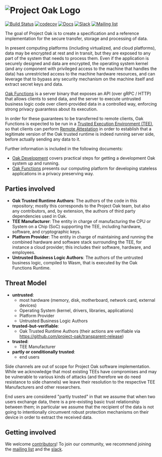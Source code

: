 <!-- Oak Logo Start -->
<!-- An HTML element is intentionally used since GitHub recommends this approach to handle different images in dark/light modes. Ref: https://docs.github.com/en/get-started/writing-on-github/getting-started-with-writing-and-formatting-on-github/basic-writing-and-formatting-syntax#specifying-the-theme-an-image-is-shown-to -->
<!-- markdownlint-disable-next-line MD033 -->
<h1><picture><source media="(prefers-color-scheme: dark)" srcset="docs/oak-logo/svgs/oak-logo-negative.svg?sanitize=true"><source media="(prefers-color-scheme: light)" srcset="docs/oak-logo/svgs/oak-logo.svg?sanitize=true"><img alt="Project Oak Logo" src="docs/oak-logo/svgs/oak-logo.svg?sanitize=true"></picture></h1>
<!-- Oak Logo End -->

[![Build Status](https://img.shields.io/github/workflow/status/project-oak/oak/Continuous%20Integration/main?style=for-the-badge)](https://github.com/project-oak/oak/actions?query=workflow%3A%22Continuous+Integration%22+branch%3Amain)
[![codecov](https://img.shields.io/codecov/c/github/project-oak/oak?style=for-the-badge)](https://codecov.io/gh/project-oak/oak)
[![Docs](https://img.shields.io/badge/docs-rust-brightgreen?style=for-the-badge)](https://project-oak.github.io/oak)
[![Slack](https://img.shields.io/badge/slack-project--oak-purple?logo=slack&style=for-the-badge)](https://join.slack.com/t/project-oak/shared_invite/zt-5hiliinq-f0fYZGwlzfH3kMrJuu3qlw)
[![Mailing list](https://img.shields.io/badge/mailing_list-project--oak--discuss-red?logo=gmail&style=for-the-badge)](https://groups.google.com/g/project-oak-discuss)

The goal of Project Oak is to create a specification and a reference
implementation for the secure transfer, storage and processing of data.

In present computing platforms (including virtualized, and cloud platforms),
data may be encrypted at rest and in transit, but they are exposed to any part
of the system that needs to process them. Even if the application is securely
designed and data are encrypted, the operating system kernel (and any component
with privileged access to the machine that handles the data) has unrestricted
access to the machine hardware resources, and can leverage that to bypass any
security mechanism on the machine itself and extract secret keys and data.

[Oak Functions](/oak_functions) is a server binary that exposes an API (over
gRPC / HTTP) that allows clients to send data, and the server to execute
untrusted business logic code over client-provided data in a controlled way,
enforcing strong privacy guarantess about its execution.

In order for these guarantees to be transferred to remote clients, Oak Functions
is expected to be run in a
[Trusted Execution Environment (TEE)](https://en.wikipedia.org/wiki/Trusted_execution_environment),
so that clients can perform
[Remote Attestation](https://en.wikipedia.org/wiki/Trusted_Computing#REMOTE-ATTESTATION)
in order to establish that a legitimate version of the Oak trusted runtime is
indeed running server side, before actually sending any data to it.

Further information is included in the following documents:

- [Oak Development](docs/development.md) covers practical steps for getting a
  development Oak system up and running.
- [Oak Functions](oak_functions/README.md) presents our computing platform for
  developing stateless applications in a privacy preserving way.

## Parties involved

- **Oak Trusted Runtime Authors**: The authors of the code in this repository;
  mostly this corresponds to the Project Oak team, but also any contributors,
  and, by extension, the authors of third party dependencies used in Oak.
- **TEE Manufacturer**: The entity in charge of manufacturing the CPU or System
  on a Chip (SoC) supporting the TEE, including hardware, software, and
  cryptographic keys.
- **Platform Provider**: The entity in charge of maintaining and running the
  combined hardware and software stack surrounding the TEE, for instance a cloud
  provider; this includes their software, hardware, and employees.
- **Untrusted Business Logic Authors**: The authors of the untrusted business
  logic, compiled to Wasm, that is executed by the Oak Functions Runtime.

## Threat Model

- **untrusted**:
  - most hardware (memory, disk, motherboard, network card, external devices)
  - Operating System (kernel, drivers, libraries, applications)
  - Platform Provider
  - Untrusted Business Logic Authors
- **trusted-but-verifiable**:
  - Oak Trusted Runtime Authors (their actions are verifiable via
    https://github.com/project-oak/transparent-release)
- **trusted**:
  - TEE Manufacturer
- **partly or conditionally trusted**:
  - end users

Side channels are out of scope for Project Oak software implementation. While we
acknowledge that most existing TEEs have compromises and may be vulnerable to
various kinds of attacks (and therefore we do need resistance to side channels)
we leave their resolution to the respective TEE Manufacturers and other
researchers.

End users are considered "partly trusted" in that we assume that when two users
exchange data, there is a pre-existing basic trust relationship between them; in
particular we assume that the recipient of the data is not going to
intentionally circumvent robust protection mechanisms on their device in order
to extract the received data.

## Getting involved

We welcome [contributors](docs/CONTRIBUTING.md)! To join our community, we
recommend joining the
[mailing list](https://groups.google.com/g/project-oak-discuss) and the
[slack](https://join.slack.com/t/project-oak/shared_invite/zt-5hiliinq-f0fYZGwlzfH3kMrJuu3qlw).
